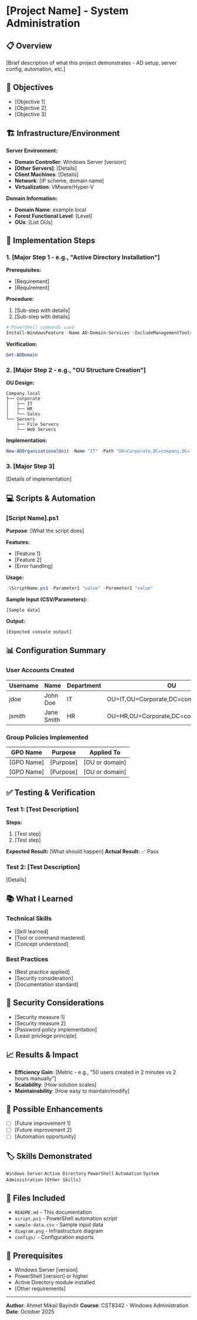 # [Project Name] - System Administration

## 📋 Overview

[Brief description of what this project demonstrates - AD setup, server config, automation, etc.]

## 🎯 Objectives

- [Objective 1]
- [Objective 2]
- [Objective 3]

## 🏗️ Infrastructure/Environment

**Server Environment:**
- **Domain Controller**: Windows Server [version]
- **[Other Servers]**: [Details]
- **Client Machines**: [Details]
- **Network**: [IP scheme, domain name]
- **Virtualization**: VMware/Hyper-V

**Domain Information:**
- **Domain Name**: example.local
- **Forest Functional Level**: [Level]
- **OUs**: [List OUs]

## 🔧 Implementation Steps

### 1. [Major Step 1 - e.g., "Active Directory Installation"]

**Prerequisites:**
- [Requirement]
- [Requirement]

**Procedure:**
1. [Sub-step with details]
2. [Sub-step with details]

```powershell
# PowerShell commands used
Install-WindowsFeature -Name AD-Domain-Services -IncludeManagementTools
```

**Verification:**
```powershell
Get-ADDomain
```

### 2. [Major Step 2 - e.g., "OU Structure Creation"]

**OU Design:**
```
Company.local
├── Corporate
│   ├── IT
│   ├── HR
│   └── Sales
└── Servers
    ├── File Servers
    └── Web Servers
```

**Implementation:**
```powershell
New-ADOrganizationalUnit -Name "IT" -Path "OU=Corporate,DC=company,DC=local"
```

### 3. [Major Step 3]

[Details of implementation]

## 💻 Scripts & Automation

### [Script Name].ps1

**Purpose**: [What the script does]

**Features:**
- [Feature 1]
- [Feature 2]
- [Error handling]

**Usage:**
```powershell
.\ScriptName.ps1 -Parameter1 "value" -Parameter2 "value"
```

**Sample Input (CSV/Parameters):**
```csv
[Sample data]
```

**Output:**
```
[Expected console output]
```

## 📊 Configuration Summary

### User Accounts Created

| Username | Name | Department | OU |
|----------|------|------------|-----|
| jdoe | John Doe | IT | OU=IT,OU=Corporate,DC=company,DC=local |
| jsmith | Jane Smith | HR | OU=HR,OU=Corporate,DC=company,DC=local |

### Group Policies Implemented

| GPO Name | Purpose | Applied To |
|----------|---------|------------|
| [GPO Name] | [Purpose] | [OU or domain] |
| [GPO Name] | [Purpose] | [OU or domain] |

## ✅ Testing & Verification

### Test 1: [Test Description]
**Steps:**
1. [Test step]
2. [Test step]

**Expected Result:** [What should happen]
**Actual Result:** ✅ Pass

### Test 2: [Test Description]
[Details]

## 📚 What I Learned

### Technical Skills
- [Skill learned]
- [Tool or command mastered]
- [Concept understood]

### Best Practices
- [Best practice applied]
- [Security consideration]
- [Documentation standard]

## 🔐 Security Considerations

- [Security measure 1]
- [Security measure 2]
- [Password policy implementation]
- [Least privilege principle]

## 📈 Results & Impact

- **Efficiency Gain**: [Metric - e.g., "50 users created in 2 minutes vs 2 hours manually"]
- **Scalability**: [How solution scales]
- **Maintainability**: [How easy to maintain/modify]

## 🎯 Possible Enhancements

- [ ] [Future improvement 1]
- [ ] [Future improvement 2]
- [ ] [Automation opportunity]

## 🏷️ Skills Demonstrated

`Windows Server` `Active Directory` `PowerShell` `Automation` `System Administration` `[Other Skills]`

## 📁 Files Included

- `README.md` - This documentation
- `script.ps1` - PowerShell automation script
- `sample-data.csv` - Sample input data
- `diagram.png` - Infrastructure diagram
- `configs/` - Configuration exports

## 📖 Prerequisites

- Windows Server [version]
- PowerShell [version] or higher
- Active Directory module installed
- [Other requirements]

---

**Author**: Ahmet Mikail Bayindir
**Course**: CST8342 - Windows Administration
**Date**: October 2025
